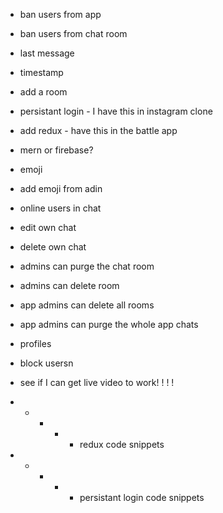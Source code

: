- ban users from app 
- ban users from chat room 
- last message 
- timestamp 
- add a room 
- persistant login - I have this in instagram clone 
- add redux - have this in the battle app 
- mern or firebase?
- emoji 
- add emoji from adin
- online users in chat  
- edit own chat 
- delete own chat 
- admins can purge the chat room 
- admins can delete room
- app admins can delete all rooms
- app admins can purge the whole app chats
- profiles 
- block usersn
- see if I can get live video to work! ! ! ! 

- - - - - redux code snippets 

- - - - -  persistant login code snippets